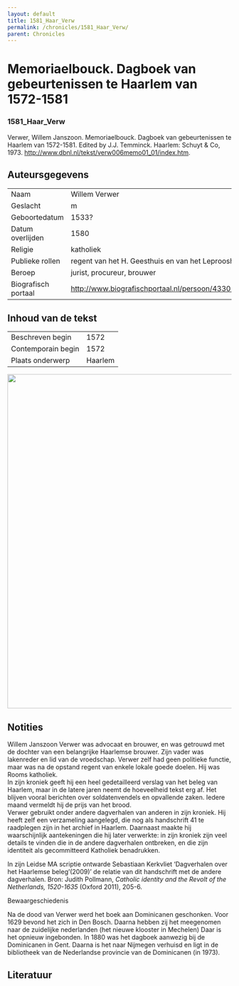 ```yaml
---
layout: default
title: 1581_Haar_Verw
permalink: /chronicles/1581_Haar_Verw/
parent: Chronicles
--- 
```



# Memoriaelbouck. Dagboek van gebeurtenissen te Haarlem van 1572-1581 

### 1581_Haar_Verw 

Verwer, Willem Janszoon. Memoriaelbouck. Dagboek van gebeurtenissen te Haarlem van 1572-1581. Edited by J.J. Temminck. Haarlem: Schuyt & Co, 1973. http://www.dbnl.nl/tekst/verw006memo01_01/index.htm. 

## Auteursgegevens 

| | | 
| --------------- | --------------- | 
| Naam | Willem Verwer | 
| Geslacht | m | 
| Geboortedatum | 1533? | 
| Datum overlijden | 1580 | 
| Religie | katholiek | 
| Publieke rollen | regent van het H. Geesthuis en van het Leprooshuis | 
| Beroep | jurist, procureur, brouwer | 
| Biografisch portaal | http://www.biografischportaal.nl/persoon/43305042 | 

## Inhoud van de tekst 

| | | 
| --------------- | --------------- | 
| Beschreven begin | 1572 | 
| Contemporain begin | 1572 | 
| Plaats onderwerp | Haarlem | 

[<img src="..\..\barplots_chronicles\1581_Haar_Verw.jpg" width="750"/>](..\..\barplots_chronicles\1581_Haar_Verw.jpg) 

## Notities 

Willem Janszoon Verwer was advocaat en brouwer, en was getrouwd met de dochter
van een belangrijke Haarlemse brouwer. Zijn vader was lakenreder en lid van de
vroedschap. Verwer zelf had geen politieke functie, maar was na de opstand
regent van enkele lokale goede doelen. Hij was Rooms katholiek.  
In zijn kroniek geeft hij een heel gedetailleerd verslag van het beleg van
Haarlem, maar in de latere jaren neemt de hoeveelheid tekst erg af. Het
blijven vooral berichten over soldatenvendels en opvallende zaken. Iedere
maand vermeldt hij de prijs van het brood.  
Verwer gebruikt onder andere dagverhalen van anderen in zijn kroniek. Hij
heeft zelf een verzameling aangelegd, die nog als handschrift 41 te raadplegen
zijn in het archief in Haarlem. Daarnaast maakte hij waarschijnlijk
aantekeningen die hij later verwerkte: in zijn kroniek zijn veel details te
vinden die in de andere dagverhalen ontbreken, en die zijn identiteit als
gecommitteerd Katholiek benadrukken.

In zijn Leidse MA scriptie ontwarde Sebastiaan Kerkvliet ‘Dagverhalen over het
Haarlemse beleg’(2009)’ de relatie van dit handschrift met de andere
dagverhalen. Bron: Judith Pollmann, _Catholic identity and the Revolt of the
Netherlands, 1520-1635_ (Oxford 2011), 205-6.

Bewaargeschiedenis

Na de dood van Verwer werd het boek aan Dominicanen geschonken. Voor 1629
bevond het zich in Den Bosch. Daarna hebben zij het meegenomen naar de
zuidelijke nederlanden (het nieuwe klooster in Mechelen) Daar is het opnieuw
ingebonden. In 1880 was het dagboek aanwezig bij de Dominicanen in Gent.
Daarna is het naar Nijmegen verhuisd en ligt in de bibliotheek van de
Nederlandse provincie van de Dominicanen (in 1973).



## Literatuur 

